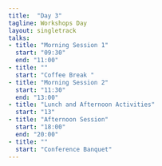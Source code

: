 ```yaml
---
title:  "Day 3"
tagline: Workshops Day
layout: singletrack
talks:
- title: "Morning Session 1"
  start: "09:30"
  end: "11:00"
- title: ""
  start: "Coffee Break "
- title: "Morning Session 2"
  start: "11:30"
  end: "13:00"
- title: "Lunch and Afternoon Activities"
  start: "13"
- title: "Afternoon Session"
  start: "18:00"
  end: "20:00"
- title: ""
  start: "Conference Banquet"
---
```

